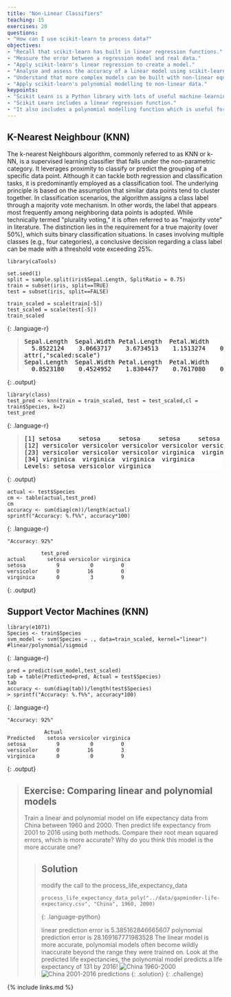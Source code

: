 ```yaml
---
title: "Non-Linear Classifiers"
teaching: 15
exercises: 20
questions:
- "How can I use scikit-learn to process data?"
objectives:
- "Recall that scikit-learn has built in linear regression functions."
- "Measure the error between a regression model and real data."
- "Apply scikit-learn's linear regression to create a model."
- "Analyse and assess the accuracy of a linear model using scikit-learn's metrics library."
- "Understand that more complex models can be built with non-linear equations."
- "Apply scikit-learn's polynomial modelling to non-linear data."
keypoints:
- "Scikit Learn is a Python library with lots of useful machine learning functions."
- "Scikit Learn includes a linear regression function."
- "It also includes a polynomial modelling function which is useful for modelling non-linear data."
---
```



## K-Nearest Neighbour (KNN)

The k-nearest Neighbours algorithm, commonly referred to as KNN or k-NN, is a supervised learning classifier that falls under the non-parametric category. It leverages proximity to classify or predict the grouping of a specific data point. Although it can tackle both regression and classification tasks, it is predominantly employed as a classification tool. The underlying principle is based on the assumption that similar data points tend to cluster together.
In classification scenarios, the algorithm assigns a class label through a majority vote mechanism. In other words, the label that appears most frequently among neighboring data points is adopted. While technically termed "plurality voting," it is often referred to as "majority vote" in literature. The distinction lies in the requirement for a true majority (over 50%), which suits binary classification situations. In cases involving multiple classes (e.g., four categories), a conclusive decision regarding a class label can be made with a threshold vote exceeding 25%.

~~~
library(caTools)

set.seed(1)
split = sample.split(iris$Sepal.Length, SplitRatio = 0.75)
train = subset(iris, split==TRUE)
test = subset(iris, split==FALSE)

train_scaled = scale(train[-5])
test_scaled = scale(test[-5])
train_scaled
~~~
{: .language-r}

><pre style="color: black; background: white;">
>Sepal.Length  Sepal.Width Petal.Length  Petal.Width       setosa    virginica   versicolor 
>   5.8522124    3.0663717    3.6734513    1.1513274    0.3628319    0.3362832    0.3008850 
>attr(,"scaled:scale")
>Sepal.Length  Sepal.Width Petal.Length  Petal.Width       setosa    virginica   versicolor 
>   0.8523180    0.4524952    1.8304477    0.7617080    0.4829586    0.4745415    0.4606857 
></pre>
{: .output}

~~~
library(class)
test_pred <- knn(train = train_scaled, test = test_scaled,cl = train$Species, k=2)
test_pred
~~~
{: .language-r}

><pre style="color: black; background: white;">
> [1] setosa     setosa     setosa     setosa     setosa     setosa     setosa     setosa     setosa     versicolor versicolor
>[12] versicolor versicolor versicolor versicolor versicolor versicolor versicolor versicolor versicolor versicolor versicolor
>[23] versicolor versicolor versicolor virginica  virginica  virginica  virginica  virginica  virginica  virginica  virginica 
>[34] virginica  virginica  virginica  virginica 
>Levels: setosa versicolor virginica
></pre>
{: .output}

~~~
actual <- test$Species
cm <- table(actual,test_pred)
cm
accuracy <- sum(diag(cm))/length(actual)
sprintf("Accuracy: %.f%%", accuracy*100)

~~~
{: .language-r}

~~~
"Accuracy: 92%"

           test_pred
actual       setosa versicolor virginica
setosa          9          0         0
versicolor      0         16         0
virginica       0          3         9
~~~
{: .output}

## Support Vector Machines (KNN)

~~~
library(e1071)
Species <- train$Species
svm_model <- svm(Species ~ ., data=train_scaled, kernel="linear") #linear/polynomial/sigmoid
~~~
{: .language-r}

~~~
pred = predict(svm_model,test_scaled)
tab = table(Predicted=pred, Actual = test$Species)
tab
accuracy <- sum(diag(tab))/length(test$Species)
> sprintf("Accuracy: %.f%%", accuracy*100)
~~~
{: .language-r}
~~~
"Accuracy: 92%"

            Actual
Predicted    setosa versicolor virginica
setosa          9          0         0
versicolor      0         16         3
virginica       0          0         9
~~~
{: .output}



> ## Exercise: Comparing linear and polynomial models
> Train a linear and polynomial model on life expectancy data from China between 1960 and 2000. Then predict life expectancy from 2001 to 2016 using both methods. Compare their root mean squared errors, which is more accurate? Why do you think this model is the more accurate one?
> > ## Solution
> > modify the call to the process_life_expectancy_data
> > ~~~
> > process_life_expectancy_data_poly("../data/gapminder-life-expectancy.csv", "China", 1960, 2000)
> > ~~~
> > {: .language-python}
> >
> > linear prediction error is  5.385162846665607
> > polynomial prediction error is 28.169167771983528
> > The linear model is more accurate, polynomial models often become wildly inaccurate beyond the range they were trained on. Look at the predicted life expectancies, the polynomial model predicts a life expectancy of 131 by 2016!
> > ![China 1960-2000](../fig/polynomial_china_training.png)
> > ![China 2001-2016 predictions](../fig/polynomial_china_overprediction.png)
> {: .solution}
{: .challenge}

{% include links.md %}
